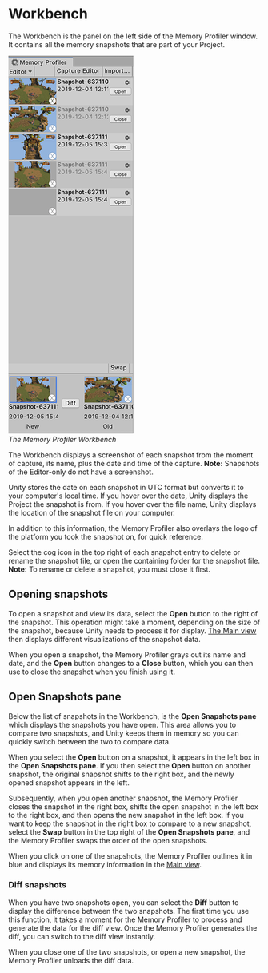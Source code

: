 # Workbench

The Workbench is the panel on the left side of the Memory Profiler window. It contains all the memory snapshots that are part of your Project. 

![Memory Profiler Workbench](images/workbench-memory-profiler.png)<br/>*The Memory Profiler Workbench*

The Workbench displays a screenshot of each snapshot from the moment of capture, its name, plus the date and time of the capture. **Note:** Snapshots of the Editor-only do not have a screenshot.

Unity stores the date on each snapshot in UTC format but converts it to your computer's local time. If you hover over the date, Unity displays the Project the snapshot is from. If you hover over the file name, Unity displays the location of the snapshot file on your computer. 

In addition to this information, the Memory Profiler also overlays the logo of the platform you took the snapshot on, for quick reference. 

Select the cog icon in the top right of each snapshot entry to delete or rename the snapshot file, or open the containing folder for the snapshot file. **Note:** To rename or delete a snapshot, you must close it first.

## Opening snapshots

To open a snapshot and view its data, select the __Open__ button to the right of the snapshot. This operation might take a moment, depending on the size of the snapshot, because Unity needs to process it for display. [The Main view](main-view) then displays different visualizations of the snapshot data.

When you open a snapshot, the Memory Profiler grays out its name and date, and the __Open__ button changes to a __Close__ button, which you can then use to close the snapshot when you finish using it. 

## Open Snapshots pane

Below the list of snapshots in the Workbench, is the **Open Snapshots pane** which displays the snapshots you have open. This area allows you to compare two snapshots, and Unity keeps them in memory so you can quickly switch between the two to compare data.

When you select the __Open__ button on a snapshot, it appears in the left box in the __Open Snapshots pane__. If you then select the __Open__ button on another snapshot, the original snapshot shifts to the right box, and the newly opened snapshot appears in the left.

Subsequently, when you open another snapshot, the Memory Profiler closes the snapshot in the right box, shifts the open snapshot in the left box to the right box, and then opens the new snapshot in the left box. If you want to keep the snapshot in the right box to compare to a new snapshot, select the __Swap__ button in the top right of the __Open Snapshots pane__, and the Memory Profiler swaps the order of the open snapshots.

When you click on one of the snapshots, the Memory Profiler outlines it in blue and displays its memory information in the [Main view](main-view).

### Diff snapshots

When you have two snapshots open, you can select the __Diff__ button to display the difference between the two snapshots. The first time you use this function, it takes a moment for the Memory Profiler to process and generate the data for the diff view. Once the Memory Profiler generates the diff, you can switch to the diff view instantly.

When you close one of the two snapshots, or open a new snapshot, the Memory Profiler unloads the diff data.